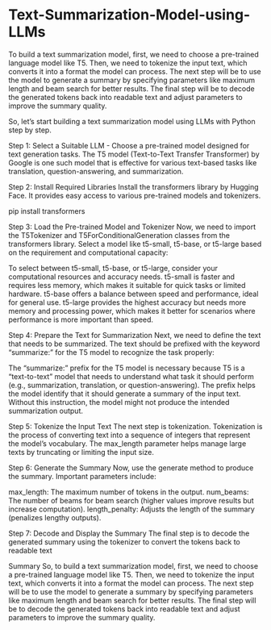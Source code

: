 # Text-Summarization-Model-using-LLMs

To build a text summarization model, first, we need to choose a pre-trained language model like T5. Then, we need to tokenize the input text, which converts it into a format the model can process. The next step will be to use the model to generate a summary by specifying parameters like maximum length and beam search for better results. The final step will be to decode the generated tokens back into readable text and adjust parameters to improve the summary quality.

So, let’s start building a text summarization model using LLMs with Python step by step.

Step 1: Select a Suitable LLM - Choose a pre-trained model designed for text generation tasks. The T5 model (Text-to-Text Transfer Transformer) by Google is one such model that is effective for various text-based tasks like translation, question-answering, and summarization. 

Step 2: Install Required Libraries
Install the transformers library by Hugging Face. It provides easy access to various pre-trained models and tokenizers.

pip install transformers

Step 3: Load the Pre-trained Model and Tokenizer
Now, we need to import the T5Tokenizer and T5ForConditionalGeneration classes from the transformers library. Select a model like t5-small, t5-base, or t5-large based on the requirement and computational capacity:

To select between t5-small, t5-base, or t5-large, consider your computational resources and accuracy needs. t5-small is faster and requires less memory, which makes it suitable for quick tasks or limited hardware. t5-base offers a balance between speed and performance, ideal for general use. t5-large provides the highest accuracy but needs more memory and processing power, which makes it better for scenarios where performance is more important than speed.

Step 4: Prepare the Text for Summarization
Next, we need to define the text that needs to be summarized. The text should be prefixed with the keyword “summarize:” for the T5 model to recognize the task properly:

The “summarize:” prefix for the T5 model is necessary because T5 is a “text-to-text” model that needs to understand what task it should perform (e.g., summarization, translation, or question-answering). The prefix helps the model identify that it should generate a summary of the input text. Without this instruction, the model might not produce the intended summarization output.

Step 5: Tokenize the Input Text
The next step is tokenization. Tokenization is the process of converting text into a sequence of integers that represent the model’s vocabulary. The max_length parameter helps manage large texts by truncating or limiting the input size.

Step 6: Generate the Summary
Now, use the generate method to produce the summary. Important parameters include:

max_length: The maximum number of tokens in the output.
num_beams: The number of beams for beam search (higher values improve results but increase computation).
length_penalty: Adjusts the length of the summary (penalizes lengthy outputs).

Step 7: Decode and Display the Summary
The final step is to decode the generated summary using the tokenizer to convert the tokens back to readable text

Summary
So, to build a text summarization model, first, we need to choose a pre-trained language model like T5. Then, we need to tokenize the input text, which converts it into a format the model can process. The next step will be to use the model to generate a summary by specifying parameters like maximum length and beam search for better results. The final step will be to decode the generated tokens back into readable text and adjust parameters to improve the summary quality.
